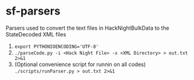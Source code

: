 sf-parsers
==========

Parsers used to convert the text files in HackNightBulkData to the StateDecoded XML files

1. `export PYTHONIOENCODING='UTF-8'`
2. `./parseCode.py -i <Hack Night File> -x <XML Directory> > out.txt 2>&1`
3. (Optional convenience script for runnin on all codes)
	`./scripts/runParser.py > out.txt 2>&1`
